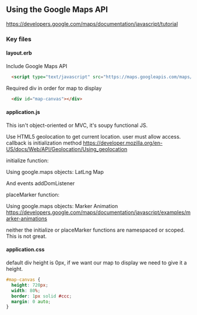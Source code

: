 ## Using the Google Maps API
https://developers.google.com/maps/documentation/javascript/tutorial

### Key files
#### layout.erb
Include Google Maps API
```html
  <script type="text/javascript" src="https://maps.googleapis.com/maps/api/js?v=3.exp&sensor=false">
```
Required div in order for map to display
```html
  <div id="map-canvas"></div>
```
#### application.js
This isn't object-oriented or MVC, it's soupy functional JS. 

Use HTML5 geolocation to get current location. user must allow access.  callback is initialization method
https://developer.mozilla.org/en-US/docs/Web/API/Geolocation/Using_geolocation

initialize function:

Using google.maps objects:
LatLng 
Map 

And events
addDomListener

placeMarker function: 

Using google.maps objects:
Marker 
Animation
https://developers.google.com/maps/documentation/javascript/examples/marker-animations

neither the initialize or placeMarker functions are namespaced or scoped. This is not great.


#### application.css
default div height is 0px, if we want our map to display we need to give it a height.
```css
#map-canvas {
  height: 720px;
  width: 80%;
  border: 1px solid #ccc;
  margin: 0 auto;
}
```